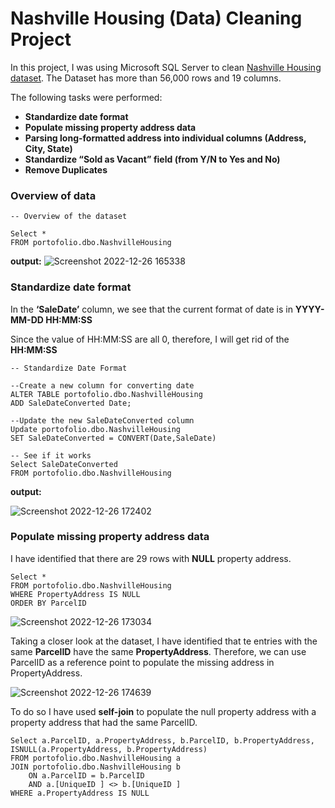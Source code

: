 # Nashville Housing (Data) Cleaning Project
In this project, I was using Microsoft SQL Server to clean [Nashville Housing dataset](https://github.com/AlexTheAnalyst/PortfolioProjects/blob/main/Nashville%20Housing%20Data%20for%20Data%20Cleaning.xlsx). The Dataset has more than 56,000 rows and 19 columns.

The following tasks were performed:
- **Standardize date format**
- **Populate missing property address data**
- **Parsing long-formatted address into individual columns (Address, City, State)**
- **Standardize “Sold as Vacant” field (from Y/N to Yes and No)**
- **Remove Duplicates**

### Overview of data
```
-- Overview of the dataset

Select *
FROM portofolio.dbo.NashvilleHousing
```
**output:**
![Screenshot 2022-12-26 165338](https://user-images.githubusercontent.com/67650188/209565701-545a52a2-2bb1-413a-a61f-c18cd6b4b487.png)

### Standardize date format

In the **‘SaleDate’** column, we see that the current format of date is in **YYYY-MM-DD HH:MM:SS**

Since the value of HH:MM:SS are all 0, therefore, I will get rid of the **HH:MM:SS**


```
-- Standardize Date Format

--Create a new column for converting date
ALTER TABLE portofolio.dbo.NashvilleHousing
ADD SaleDateConverted Date;

--Update the new SaleDateConverted column
Update portofolio.dbo.NashvilleHousing
SET SaleDateConverted = CONVERT(Date,SaleDate)

-- See if it works
Select SaleDateConverted
FROM portofolio.dbo.NashvilleHousing
```
**output:**

![Screenshot 2022-12-26 172402](https://user-images.githubusercontent.com/67650188/209567427-5dd6ab47-7d61-4c62-97b9-83d78669f390.png)

### Populate missing property address data
I have identified that there are 29 rows with **NULL** property address.
```
Select *
FROM portofolio.dbo.NashvilleHousing
WHERE PropertyAddress IS NULL
ORDER BY ParcelID
```

![Screenshot 2022-12-26 173034](https://user-images.githubusercontent.com/67650188/209567875-84eb6875-98d5-4b4a-9d13-6013e007362f.png)

Taking a closer look at the dataset, I have identified that te entries with the same **ParcelID** have the same **PropertyAddress**. Therefore, we can use ParcelID as a reference point to populate the missing address in PropertyAddress.

![Screenshot 2022-12-26 174639](https://user-images.githubusercontent.com/67650188/209568870-3d5d7488-3a48-4a96-8273-9fd17eace4a8.png)

To do so I have used **self-join** to populate the null property address with a property address that had the same ParcelID.
```
Select a.ParcelID, a.PropertyAddress, b.ParcelID, b.PropertyAddress, ISNULL(a.PropertyAddress, b.PropertyAddress)
FROM portofolio.dbo.NashvilleHousing a
JOIN portofolio.dbo.NashvilleHousing b
	ON a.ParcelID = b.ParcelID
	AND a.[UniqueID ] <> b.[UniqueID ]
WHERE a.PropertyAddress IS NULL
```

